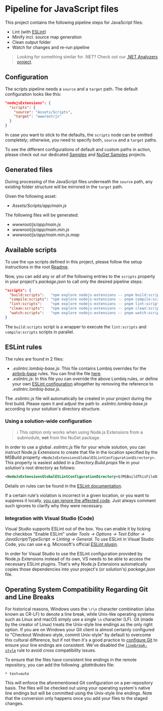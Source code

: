 # Pipeline for JavaScript files

This project contains the following pipeline steps for JavaScript files:

- Lint (with [ESLint](https://eslint.org/))
- Minify incl. source map generation
- Clean output folder
- Watch for changes and re-run pipeline

> Looking for something similar for .NET? Check out our [.NET Analyzers project](https://github.com/Lombiq/.NET-Analyzers).

## Configuration

The scripts pipeline needs a `source` and a `target` path. The default configuration looks like this:

```json
"nodejsExtensions": {
  "scripts": {
    "source": "Assets/Scripts",
    "target": "wwwroot/js"
  }
}
```

In case you want to stick to the defaults, the `scripts` node can be omitted completely; otherwise, you need to specify both, `source` and a `target` paths.

To see the different configurations of default and custom paths in action, please check out our dedicated [Samples](../../Lombiq.NodeJs.Extensions.Samples/Readme.md) and [NuGet Samples](../../Lombiq.NodeJs.Extensions.Samples.NuGet/Readme.md) projects.

## Generated files

During processing of the JavaScript files underneath the `source` path, any existing folder structure will be mirrored in the `target` path.

Given the following asset:

- _Assets/Scripts/app/main.js_

The following files will be generated:

- _wwwroot/js/app/main.js_
- _wwwroot/js/app/main.min.js_
- _wwwroot/js/app/main.min.js.map_

## Available scripts

To use the `npm` scripts defined in this project, please follow the setup instructions in the root [Readme](../../Readme.md#how-to-trigger-pipelines-on-demand).

Now, you can add any or all of the following entries to the `scripts` property in your project's _package.json_ to call only the desired pipeline steps:

```json
"scripts": {
  "build:scripts":   "npm explore nodejs-extensions -- pnpm build:scripts",
  "compile:scripts": "npm explore nodejs-extensions -- pnpm compile:scripts",
  "lint:scripts":    "npm explore nodejs-extensions -- pnpm lint:scripts",
  "clean:scripts":   "npm explore nodejs-extensions -- pnpm clean:scripts",
  "watch:scripts":   "npm explore nodejs-extensions -- pnpm watch:scripts"
}
```

The `build:scripts` script is a wrapper to execute the `lint:scripts` and `compile:scripts` scripts in parallel.

## ESLint rules

The rules are found in 2 files:

- _.eslintrc.lombiq-base.js_: This file contains Lombiq overrides for the [airbnb-base](https://www.npmjs.com/package/eslint-config-airbnb-base) rules. You can find the file [here](../config/.eslintrc.lombiq-base.js).
- _.eslintrc.js_: In this file you can override the above Lombiq rules, or define your own [ESLint configuration](https://eslint.org/docs/latest/user-guide/configuring/configuration-files) altogether by removing the reference to _.eslintrc.lombiq-base.js_.

The _.eslintrc.js_ file will automatically be created in your project during the first build. Please open it and adjust the path to _.eslintrc.lombiq-base.js_ according to your solution's directory structure.

### Using a solution-wide configuration

> ℹ This option only works when using Node.js Extensions from a submodule, **not** from the NuGet package.

In order to use a global _.eslintrc.js_ file for your whole solution, you can instruct Node.js Extensions to create that file in the location specified by the MSBuild property `<NodeJsExtensionsGlobalESLintConfigurationDirectory>`. This property is easiest added in a _Directory.Build.props_ file in your solution's root directory as follows:

```xml
<NodeJsExtensionsGlobalESLintConfigurationDirectory>$(MSBuildThisFileDirectory)</NodeJsExtensionsGlobalESLintConfigurationDirectory>
```

Details on rules can be found in the [ESLint documentation](https://eslint.org/docs/latest/rules/).

If a certain rule's violation is incorrect in a given location, or you want to suppress it locally, [you can ignore the affected code](https://eslint.org/docs/latest/user-guide/configuring/rules). Just always comment such ignores to clarify why they were necessary.

### Integration with Visual Studio (Code)

Visual Studio supports ESLint out of the box. You can enable it by ticking the checkbox "Enable ESLint" under _Tools → Options → Text Editor → JavaScript/TypeScript → Linting → General_. To use ESLint in Visual Studio Code, you can use e.g. Microsoft's official [ESLint plugin](https://marketplace.visualstudio.com/items?itemName=dbaeumer.vscode-eslint).

In order for Visual Studio to use the ESLint configuration provided by Node.js Extensions instead of its own, VS needs to be able to access the necessary ESLint plugins. That's why Node.js Extensions automatically copies those dependencies into your project's (or solution's) _package.json_ file.

## Operating System Compatibility Regarding Git and Line Breaks

For historical reasons, Windows uses the `\r\n` character combination (also known as CR-LF) to denote a line break, while Unix-like operating systems such as Linux and macOS simply use a single `\n` character (LF). Git (made by the creator of Linux) treats the Unix-style line endings as the only right option. If you are on Windows your Git client is almost certainly configured to "Checkout Windows-style, commit Unix-style" by default to overcome this cultural difference, but if not then it's a good practice to [configure Git](https://git-scm.com/book/en/v2/Customizing-Git-Git-Configuration#_formatting_and_whitespace) to ensure your line endings are consistent. We've disabled the [`linebreak-style`](https://eslint.org/docs/latest/rules/linebreak-style) rule to avoid cross compatibility issues.

To ensure that the files have consistent line endings in the remote repository, you can add the following _.gitattributes_ file:

```gitattributes
* text=auto
```

This will enforce the aforementioned Git configuration on a per-repository basis. The files will be checked out using your operating system's native line endings but will be committed using the Unix-style line endings. Note that the conversion only happens once you add your files to the staged changes.
